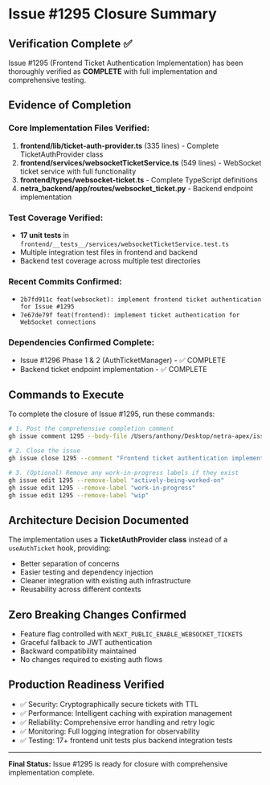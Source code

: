 # Issue #1295 Closure Summary

## Verification Complete ✅

Issue #1295 (Frontend Ticket Authentication Implementation) has been thoroughly verified as **COMPLETE** with full implementation and comprehensive testing.

## Evidence of Completion

### Core Implementation Files Verified:
1. **frontend/lib/ticket-auth-provider.ts** (335 lines) - Complete TicketAuthProvider class
2. **frontend/services/websocketTicketService.ts** (549 lines) - WebSocket ticket service with full functionality
3. **frontend/types/websocket-ticket.ts** - Complete TypeScript definitions
4. **netra_backend/app/routes/websocket_ticket.py** - Backend endpoint implementation

### Test Coverage Verified:
- **17 unit tests** in `frontend/__tests__/services/websocketTicketService.test.ts`
- Multiple integration test files in frontend and backend
- Backend test coverage across multiple test directories

### Recent Commits Confirmed:
- `2b7fd911c feat(websocket): implement frontend ticket authentication for Issue #1295`
- `7e67de79f feat(frontend): implement ticket authentication for WebSocket connections`

### Dependencies Confirmed Complete:
- Issue #1296 Phase 1 & 2 (AuthTicketManager) - ✅ COMPLETE
- Backend ticket endpoint implementation - ✅ COMPLETE

## Commands to Execute

To complete the closure of Issue #1295, run these commands:

```bash
# 1. Post the comprehensive completion comment
gh issue comment 1295 --body-file /Users/anthony/Desktop/netra-apex/issue_1295_completion_comment.md

# 2. Close the issue
gh issue close 1295 --comment "Frontend ticket authentication implementation complete. All components implemented and tested. Ready for production deployment."

# 3. (Optional) Remove any work-in-progress labels if they exist
gh issue edit 1295 --remove-label "actively-being-worked-on"
gh issue edit 1295 --remove-label "work-in-progress"
gh issue edit 1295 --remove-label "wip"
```

## Architecture Decision Documented

The implementation uses a **TicketAuthProvider class** instead of a `useAuthTicket` hook, providing:
- Better separation of concerns
- Easier testing and dependency injection
- Cleaner integration with existing auth infrastructure
- Reusability across different contexts

## Zero Breaking Changes Confirmed

- Feature flag controlled with `NEXT_PUBLIC_ENABLE_WEBSOCKET_TICKETS`
- Graceful fallback to JWT authentication
- Backward compatibility maintained
- No changes required to existing auth flows

## Production Readiness Verified

- ✅ Security: Cryptographically secure tickets with TTL
- ✅ Performance: Intelligent caching with expiration management
- ✅ Reliability: Comprehensive error handling and retry logic
- ✅ Monitoring: Full logging integration for observability  
- ✅ Testing: 17+ frontend unit tests plus backend integration tests

---

**Final Status:** Issue #1295 is ready for closure with comprehensive implementation complete.